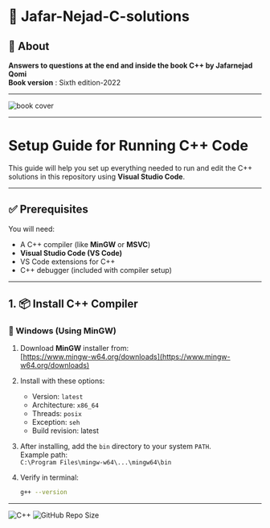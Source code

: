 # 🚀 Jafar-Nejad-C-solutions  

<h2 style="border-bottom: none !important;">📖 About</h2> 

**Answers to questions at the end and inside the book C++ by Jafarnejad Qomi**     
**Book version** : Sixth edition-2022  
***
![book cover](https://github.com/user-attachments/assets/49310247-fc44-4daa-947e-67f21ec19150)
***
# Setup Guide for Running C++ Code

This guide will help you set up everything needed to run and edit the C++ solutions in this repository using **Visual Studio Code**.

---

## ✅ Prerequisites

You will need:

- A C++ compiler (like **MinGW** or **MSVC**)
- **Visual Studio Code (VS Code)**
- VS Code extensions for C++
- C++ debugger (included with compiler setup)

---

## 1. 📦 Install C++ Compiler

### 🔹 Windows (Using MinGW)

1. Download **MinGW** installer from:  
   [https://www.mingw-w64.org/downloads](https://www.mingw-w64.org/downloads)

2. Install with these options:
   - Version: `latest`
   - Architecture: `x86_64`
   - Threads: `posix`
   - Exception: `seh`
   - Build revision: latest

3. After installing, add the `bin` directory to your system `PATH`.  
   Example path:  
   `C:\Program Files\mingw-w64\...\mingw64\bin`

4. Verify in terminal:
   ```bash
   g++ --version
   ```
***

![C++](https://img.shields.io/badge/C++-00599C?style=flat&logo=c%2B%2B&logoColor=white)
![GitHub Repo Size](https://img.shields.io/github/repo-size/pedram-farrokhi/Jafar-Nejad-C-solutions)  
